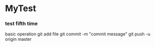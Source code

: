 # MyTest
### test fifth time ###

basic operation
git add file
git commit -m "commit message"
git push -u origin master

